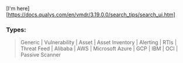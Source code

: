 [I'm here][https://docs.qualys.com/en/vmdr/3.19.0.0/search_tips/search_ui.htm]

### Types: 
> Generic | Vulnerability | Asset | Asset Inventory | Alerting |  RTIs | Threat Feed | Alibaba | AWS | Microsoft Azure | GCP | IBM | OCI | Passive Scanner 
